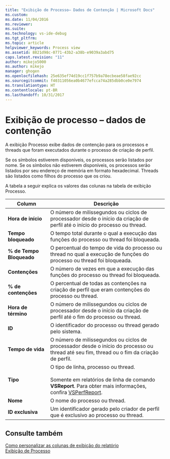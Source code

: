 ```yaml
---
title: "Exibição de Processo– Dados de Contenção | Microsoft Docs"
ms.custom: 
ms.date: 11/04/2016
ms.reviewer: 
ms.suite: 
ms.technology: vs-ide-debug
ms.tgt_pltfrm: 
ms.topic: article
helpviewer_keywords: Process view
ms.assetid: 8821d98c-0771-43b2-a38b-e9039a3abd75
caps.latest.revision: "11"
author: mikejo5000
ms.author: mikejo
manager: ghogen
ms.openlocfilehash: 25e635ef74d19cc1f757b9a78ecbeae58fae92cc
ms.sourcegitcommit: f40311056ea0b4677efcca74a285dbb0ce0e7974
ms.translationtype: HT
ms.contentlocale: pt-BR
ms.lasthandoff: 10/31/2017
---
```

# <a name="process-view---contention-data"></a>Exibição de processo – dados de contenção
A exibição Processo exibe dados de contenção para os processos e threads que foram executados durante o processo de criação de perfil.  
  
 Se os símbolos estiverem disponíveis, os processos serão listados por nome. Se os símbolos não estiverem disponíveis, os processos serão listados por seu endereço de memória em formato hexadecimal. Threads são listados como filhos do processo que os criou.  
  
 A tabela a seguir explica os valores das colunas na tabela de exibição Processo.  
  
|Column|Descrição|  
|------------|-----------------|  
|**Hora de início**|O número de milissegundos ou ciclos de processador desde o início da criação de perfil até o início do processo ou thread.|  
|**Tempo bloqueado**|O tempo total durante o qual a execução das funções do processo ou thread foi bloqueada.|  
|**% de Tempo Bloqueado**|O percentual do tempo de vida do processo ou thread no qual a execução de funções do processo ou thread foi bloqueada.|  
|**Contenções**|O número de vezes em que a execução das funções do processo ou thread foi bloqueada.|  
|**% de contenções**|O percentual de todas as contenções na criação de perfil que eram contenções do processo ou thread.|  
|**Hora de término**|O número de milissegundos ou ciclos de processador desde o início da criação de perfil até o fim do processo ou thread.|  
|**ID**|O identificador do processo ou thread gerado pelo sistema.|  
|**Tempo de vida**|O número de milissegundos ou ciclos de processador desde o início do processo ou thread até seu fim, thread ou o fim da criação de perfil.|  
|**Tipo**|O tipo de linha, processo ou thread.<br /><br /> Somente em relatórios de linha de comando **VSReport**. Para obter mais informações, confira [VSPerfReport](../profiling/vsperfreport.md).|  
|**Nome**|O nome do processo ou thread.|  
|**ID exclusiva**|Um identificador gerado pelo criador de perfil que é exclusivo ao processo ou thread.|  
  
## <a name="see-also"></a>Consulte também  
 [Como personalizar as colunas de exibição do relatório](../profiling/how-to-customize-report-view-columns.md)   
 [Exibição de Processo](../profiling/process-view.md)